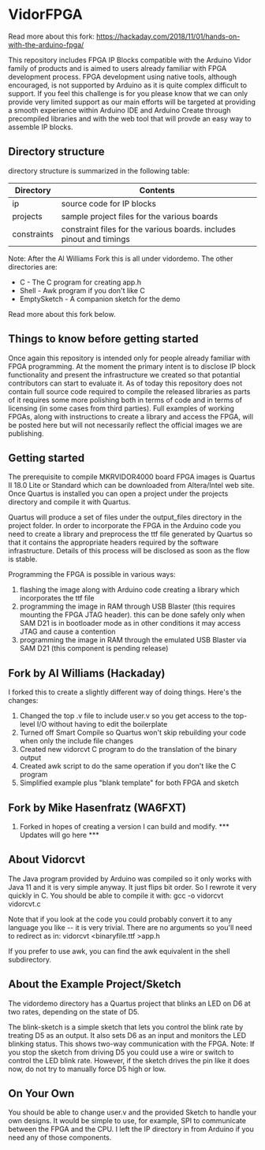 # VidorFPGA

Read more about this fork: https://hackaday.com/2018/11/01/hands-on-with-the-arduino-fpga/

This repository includes FPGA IP Blocks compatible with the Arduino Vidor family of products and is aimed to users already familiar with FPGA development process.
FPGA development using native tools, although encouraged, is not supported by Arduino as it is quite complex difficult to support. If you feel this challenge is for you please know that we can only provide very limited support as our main efforts will be targeted at providing a smooth experience within Arduino IDE and Arduino Create through precompiled libraries and with the web tool that will provde an easy way to assemble IP blocks.

## Directory structure
directory structure is summarized in the following table:

Directory  | Contents
---------- | --------
ip | source code for IP blocks
projects | sample project files for the various boards
constraints | constraint files for the various boards. includes pinout and timings

Note: After the Al Williams Fork this is all under vidordemo. The other directories are:
* C - The C program for creating app.h
* Shell - Awk program if you don't like C
* EmptySketch - A companion sketch for the demo

Read more about this fork below.

## Things to know before getting started
Once again this repository is intended only for people already familiar with FPGA programming. At the moment the primary intent is to disclose IP block functionality and present the infrastructure we created so that potantial contributors can start to evaluate it. As of today this repository does not contain full source code required to compile the released libraries as parts of it requires some more polishing both in terms of code and in terms of licensing (in some cases from third parties). 
Full examples of working FPGAs, along with instructions to create a library and access the FPGA, will be posted here but will not necessarily reflect the official images we are publishing.

## Getting started
The prerequisite to compile MKRVIDOR4000 board FPGA images is Quartus II 18.0 Lite or Standard which can be downloaded from Altera/Intel web site.
Once Quartus is installed you can open a project under the projects directory and compile it with Quartus. 

Quartus will produce a set of files under the output_files directory in the project folder. In order to incorporate the FPGA in the Arduino code you need to create a library and preprocess the ttf file generated by Quartus so that it contains the appropriate headers required by the software infrastructure. Details of this process will be disclosed as soon as the flow is stable.

Programming the FPGA is possible in various ways:
1. flashing the image along with Arduino code creating a library which incorporates the ttf file
1. programming the image in RAM through USB Blaster (this requires mounting the FPGA JTAG header). this can be done safely only when SAM D21 is in bootloader mode as in other conditions it may access JTAG and cause a contention
1. programming the image in RAM through the emulated USB Blaster via SAM D21 (this component is pending release)

## Fork by Al Williams (Hackaday)
I forked this to create a slightly different way of doing things. Here's the changes:
1. Changed the top .v file to include user.v so you get access to the top-level I/O without having to edit the boilerplate
2. Turned off Smart Compile so Quartus won't skip rebuilding your code when only the include file changes
3. Created new vidorcvt C program to do the translation of the binary output
4. Created awk script to do the same operation if you don't like the C program
4. Simplified example plus "blank template" for both FPGA and sketch

## Fork by Mike Hasenfratz (WA6FXT)
1. Forked in hopes of creating a version I can build and modify. 
*** Updates will go here ***

## About Vidorcvt
The Java program provided by Arduino was compiled so it only works with Java 11 and it is very simple anyway. It just
flips bit order. So I rewrote it very quickly in C. You should be able to compile it with:
    gcc -o vidorcvt vidorcvt.c

Note that if you look at the code you could probably convert it to any language you like -- it is very trivial. There are no arguments
so you'll need to redirect as in:
    vidorcvt <binaryfile.ttf >app.h
	
If you prefer to use awk, you can find the awk equivalent in the shell subdirectory.	
	
## About the Example Project/Sketch
The vidordemo directory has a Quartus project that blinks an LED on D6 at two rates, depending on the state of D5.

The blink-sketch is a simple sketch that lets you control the blink rate by treating D5 as an output. It also sets D6 
as an input and monitors the LED blinking status. This shows two-way communication with the FPGA.
Note: If you stop the sketch from driving D5 you could use a wire or switch to control the LED blink rate. However,
if the sketch drives the pin like it does now, do not try to manually force D5 high or low.

## On Your Own
You should be able to change user.v and the provided Sketch to handle your own designs. It would be simple to use, for example, SPI to communicate between the FPGA and the CPU. I left the IP directory in from Arduino if you need any of those components.
